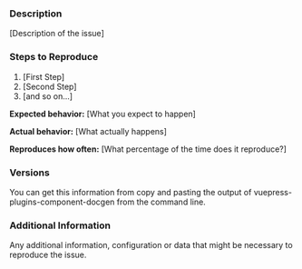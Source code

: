 <!--

Have you read Code of Conduct? By filing an Issue, you are expected to comply with it, including treating everyone with respect: https://github.com/f3ltron/vuepress-component-docgen/blob/master/.github/CODE_OF_CONDUCT.md

Do you want to ask a question? Are you looking for support? The Atom message board is the best place for getting support: [HERE](https://vue-land.js.org/)

-->

### Description

[Description of the issue]

### Steps to Reproduce

1. [First Step]
2. [Second Step]
3. [and so on...]

**Expected behavior:** [What you expect to happen]

**Actual behavior:** [What actually happens]

**Reproduces how often:** [What percentage of the time does it reproduce?]

### Versions

You can get this information from copy and pasting the output of vuepress-plugins-component-docgen from the command line.

### Additional Information

Any additional information, configuration or data that might be necessary to reproduce the issue.